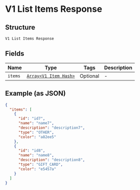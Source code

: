 
# V1 List Items Response

## Structure

`V1 List Items Response`

## Fields

| Name | Type | Tags | Description |
|  --- | --- | --- | --- |
| `items` | [`Array<V1 Item Hash>`](/doc/models/v1-item.md) | Optional | - |

## Example (as JSON)

```json
{
  "items": [
    {
      "id": "id7",
      "name": "name7",
      "description": "description7",
      "type": "OTHER",
      "color": "a82ee5"
    },
    {
      "id": "id8",
      "name": "name8",
      "description": "description8",
      "type": "GIFT_CARD",
      "color": "e5457a"
    }
  ]
}
```

